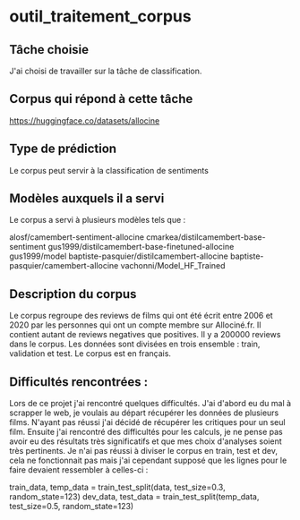 # outil_traitement_corpus

## Tâche choisie 

J'ai choisi de travailler sur la tâche de classification. 

## Corpus qui répond à cette tâche 

https://huggingface.co/datasets/allocine

## Type de prédiction 

Le corpus peut servir à la classification de sentiments

## Modèles auxquels il a servi

Le corpus a servi à plusieurs modèles tels que : 

alosf/camembert-sentiment-allocine
cmarkea/distilcamembert-base-sentiment
gus1999/distilcamembert-base-finetuned-allocine
gus1999/model
baptiste-pasquier/distilcamembert-allocine
baptiste-pasquier/camembert-allocine
vachonni/Model_HF_Trained

## Description du corpus 

Le corpus regroupe des reviews de films qui ont été écrit entre 2006 et 2020 par les personnes qui ont un compte membre sur Allociné.fr. Il contient autant de reviews negatives que positives. Il y a 200000 reviews dans le corpus. Les données sont divisées en trois ensemble :  train, validation et test. Le corpus est en français. 


## Difficultés rencontrées : 

Lors de ce projet j'ai rencontré quelques difficultés. J'ai d'abord eu du mal à scrapper le web, je voulais au départ récupérer les données de plusieurs films. N'ayant pas réussi j'ai décidé de récupérer les critiques pour un seul film. 
Ensuite j'ai rencontré des difficultés pour les calculs, je ne pense pas avoir eu des résultats très significatifs et que mes choix d'analyses soient très pertinents.
Je n'ai pas réussi à diviser le corpus en train, test et dev, cela ne fonctionnait pas mais j'ai cependant supposé que les lignes pour le faire devaient ressembler à celles-ci : 

train_data, temp_data = train_test_split(data, test_size=0.3, random_state=123)
dev_data, test_data = train_test_split(temp_data, test_size=0.5, random_state=123)
